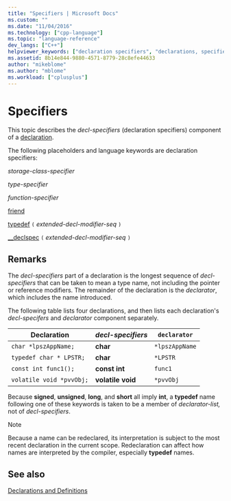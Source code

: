 ```yaml
---
title: "Specifiers | Microsoft Docs"
ms.custom: ""
ms.date: "11/04/2016"
ms.technology: ["cpp-language"]
ms.topic: "language-reference"
dev_langs: ["C++"]
helpviewer_keywords: ["declaration specifiers", "declarations, specifiers", "specifiers, in declarations"]
ms.assetid: 8b14e844-9880-4571-8779-28c8efe44633
author: "mikeblome"
ms.author: "mblome"
ms.workload: ["cplusplus"]
---
```

# Specifiers
This topic describes the *decl-specifiers* (declaration specifiers) component of a [declaration](declarations-and-definitions-cpp.md).  
  
 The following placeholders and language keywords are declaration specifiers:  
  
 *storage-class-specifier*  
  
 *type-specifier*  
  
 *function-specifier*  
  
 [friend](friend-cpp.md)  
 
 [typedef](aliases-and-typedefs-cpp.md) `(` *extended-decl-modifier-seq* `)`  

 [__declspec](declspec.md) `(` *extended-decl-modifier-seq* `)`  
  
## Remarks  
 The *decl-specifiers* part of a declaration is the longest sequence of *decl-specifiers* that can be taken to mean a type name, not including the pointer or reference modifiers. The remainder of the declaration is the *declarator*, which includes the name introduced.  
  
 The following table lists four declarations, and then lists each declaration's *decl-specifers* and *declarator* component separately.  
  
|Declaration|*decl-specifiers*|`declarator`|  
|-----------------|------------------------|------------------|  
|`char *lpszAppName;`|**char**|`*lpszAppName`|  
|`typedef char * LPSTR;`|**char**|`*LPSTR`|  
|`const int func1();`|**const int**|`func1`|  
|`volatile void *pvvObj;`|**volatile void**|`*pvvObj`|  
  
 Because **signed**, **unsigned**, **long**, and **short** all imply **int**, a **typedef** name following one of these keywords is taken to be a member of *declarator-list,* not of *decl-specifiers*.  
  
> [!NOTE]
>  Because a name can be redeclared, its interpretation is subject to the most recent declaration in the current scope. Redeclaration can affect how names are interpreted by the compiler, especially **typedef** names.  
  
## See also  
 [Declarations and Definitions](declarations-and-definitions-cpp.md)
